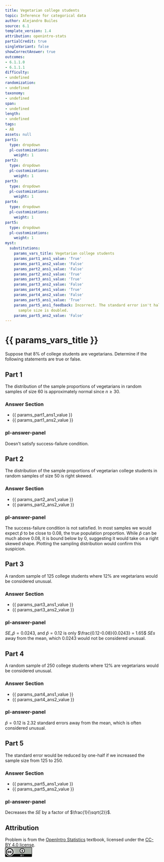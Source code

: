 ```yaml
---
title: Vegetarian college students
topic: Inference for categorical data
author: Alejandro Builes
source: 6.1
template_version: 1.4
attribution: openintro-stats
partialCredit: true
singleVariant: false
showCorrectAnswer: true
outcomes:
- 6.1.1.0
- 6.1.1.1
difficulty:
- undefined
randomization:
- undefined
taxonomy:
- undefined
span:
- undefined
length:
- undefined
tags:
- AB
assets: null
part1:
  type: dropdown
  pl-customizations:
    weight: 1
part2:
  type: dropdown
  pl-customizations:
    weight: 1
part3:
  type: dropdown
  pl-customizations:
    weight: 1
part4:
  type: dropdown
  pl-customizations:
    weight: 1
part5:
  type: dropdown
  pl-customizations:
    weight: 1
myst:
  substitutions:
    params_vars_title: Vegetarian college students
    params_part1_ans1_value: 'True'
    params_part1_ans2_value: 'False'
    params_part2_ans1_value: 'False'
    params_part2_ans2_value: 'True'
    params_part3_ans1_value: 'True'
    params_part3_ans2_value: 'False'
    params_part4_ans1_value: 'True'
    params_part4_ans2_value: 'False'
    params_part5_ans1_value: 'True'
    params_part5_ans1_feedback: Incorrect. The standard error isn't halved when the
      sample size is doubled.
    params_part5_ans2_value: 'False'
---
```

# {{ params_vars_title }}
Suppose that 8% of college students are vegetarians. Determine if the following statements are true or false.

## Part 1

The distribution of the sample proportions of vegetarians in random samples of size 60 is approximately normal since $n \geq 30$.

### Answer Section

- {{ params_part1_ans1_value }}
- {{ params_part1_ans2_value }}

### pl-answer-panel

Doesn't satisfy success-failure condition.

## Part 2

The distribution of the sample proportions of vegetarian college students in random samples of size 50 is right skewed.

### Answer Section

- {{ params_part2_ans1_value }}
- {{ params_part2_ans2_value }}

### pl-answer-panel

The success-failure condition is not satisfied. In most samples we would expect $\hat{p}$ to be close to 0.08, the true population proportion. While $\hat{p}$ can be much above 0.08, it is bound below by 0, suggesting it would take on a right skewed shape. Plotting the sampling distribution would confirm this suspicion.

## Part 3

A random sample of 125 college students where 12% are vegetarians would be considered unusual.

### Answer Section

- {{ params_part3_ans1_value }}
- {{ params_part3_ans2_value }}

### pl-answer-panel

$SE\_{\hat{p}}=0.0243$, and $\hat{p}=0.12$ is only $\frac{0.12-0.08}{0.0243} = 1.65$ $SEs$ away from the mean, which $0.0243$ would not be considered unusual.

## Part 4

A random sample of 250 college students where 12% are vegetarians would be considered unusual.

### Answer Section

- {{ params_part4_ans1_value }}
- {{ params_part4_ans2_value }}

### pl-answer-panel

$\hat{p}=0.12$ is $2.32$ standard errors away from the mean, which is often considered unusual.

## Part 5

The standard error would be reduced by one-half if we increased the sample size from 125 to 250.

### Answer Section

- {{ params_part5_ans1_value }}
- {{ params_part5_ans2_value }}

### pl-answer-panel

Decreases the $SE$ by a factor of $\frac{1}{\sqrt{2}}$.

## Attribution

Problem is from the [OpenIntro Statistics](https://openintro.org/book/os/) textbook, licensed under the [CC-BY 4.0 license](https://creativecommons.org/licenses/by/4.0/).<br>![Image representing the Creative Commons 4.0 BY license.](https://raw.githubusercontent.com/firasm/bits/master/by.png)